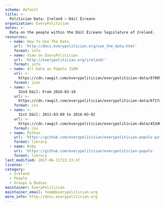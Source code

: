 ```yaml
---
schema: default
title: >-
  Politician Data: Ireland — Dáil Éireann
organization: EveryPolitician
notes: >-
  Data on the people within the Dáil Éireann legislature of Ireland.
resources:
  - name: How To Use The Data
    url: 'http://docs.everypolitician.org/use_the_data.html'
    format: info
  - name: View on EveryPolitician
    url: 'http://everypolitician.org/ireland/'
    format: info
  - name: All Data as Popolo JSON
    url: >-
      https://cdn.rawgit.com/everypolitician/everypolitician-data/87009890a1332338e80134a70a5ea79d41171bdf/data/Ireland/Dail/ep-popolo-v1.0.json
    format: json
  - name: >-
      32nd Dáil: From 2016-03-10
    url: >-
      https://cdn.rawgit.com/everypolitician/everypolitician-data/6f27a075e88e62c7d2fd160f95e76664fd36c9a0/data/Ireland/Dail/term-32.csv
    format: csv
  - name: >-
      31st Dáil: 2011-03-09 to 2016-03-02
    url: >-
      https://cdn.rawgit.com/everypolitician/everypolitician-data/453d614bba6010a410ce74f1a48727325d315935/data/Ireland/Dail/term-31.csv
    format: csv
  - name: Python
    url: 'https://github.com/everypolitician/everypolitician-popolo-python'
    format: library
  - name: Ruby
    url: 'https://github.com/everypolitician/everypolitician-popolo'
    format: library
last_modified: 2017-06-11T22:23:37
license: ''
category:
  - Ireland
  - People
  - Groups & Bodies
maintainer: EveryPolitician
maintainer_email: team@everypolitician.org
more_info: http://docs.everypolitician.org
---
```

